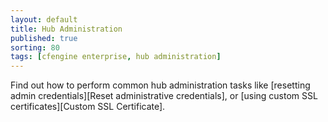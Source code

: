 ```yaml
---
layout: default
title: Hub Administration
published: true
sorting: 80
tags: [cfengine enterprise, hub administration]
---
```


Find out how to perform common hub administration tasks like
[resetting admin credentials][Reset administrative credentials], or
[using custom SSL certificates][Custom SSL Certificate].

